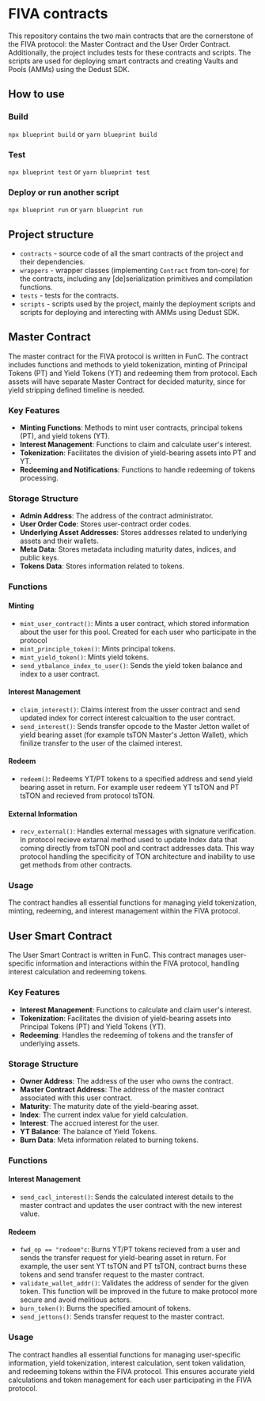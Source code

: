 # FIVA contracts

This repository contains the two main contracts that are the cornerstone of the FIVA protocol: the Master Contract and the User Order Contract. Additionally, the project includes tests for these contracts and scripts. The scripts are used for deploying smart contracts and creating Vaults and Pools (AMMs) using the Dedust SDK.

## How to use

### Build

`npx blueprint build` or `yarn blueprint build`

### Test

`npx blueprint test` or `yarn blueprint test`

### Deploy or run another script

`npx blueprint run` or `yarn blueprint run`

## Project structure

-   `contracts` - source code of all the smart contracts of the project and their dependencies.
-   `wrappers` - wrapper classes (implementing `Contract` from ton-core) for the contracts, including any [de]serialization primitives and compilation functions.
-   `tests` - tests for the contracts.
-   `scripts` - scripts used by the project, mainly the deployment scripts and scripts for deploying and interecting with AMMs using Dedust SDK.

## Master Contract

The master contract for the FIVA protocol is written in FunC. The contract includes functions and methods to yield tokenization, minting of Principal Tokens (PT) and Yield Tokens (YT) and redeeming them from protocol. Each assets will have separate Master Contract for decided maturity, since for yield stripping defined timeline is needed. 

### Key Features

- **Minting Functions**: Methods to mint user contracts, principal tokens (PT), and yield tokens (YT).
- **Interest Management**: Functions to claim and calculate user's interest.
- **Tokenization**: Facilitates the division of yield-bearing assets into PT and YT.
- **Redeeming and Notifications**: Functions to handle redeeming of tokens processing.

### Storage Structure

- **Admin Address**: The address of the contract administrator.
- **User Order Code**: Stores user-contract order codes.
- **Underlying Asset Addresses**: Stores addresses related to underlying assets and their wallets.
- **Meta Data**: Stores metadata including maturity dates, indices, and public keys.
- **Tokens Data**: Stores information related to tokens.

### Functions

#### Minting

- `mint_user_contract()`: Mints a user contract, which stored information about the user for this pool. Created for each user who participate in the protocol
- `mint_principle_token()`: Mints principal tokens.
- `mint_yield_token()`: Mints yield tokens.
- `send_ytbalance_index_to_user()`: Sends the yield token balance and index to a user contract.

#### Interest Management

- `claim_interest()`: Claims interest from the usser contract and send updated index for correct interest calcualtion to the user contract.
- `send_interest()`: Sends transfer opcode to the Master Jetton wallet of yield bearing asset (for example tsTON Master's Jetton Wallet), which finilize transfer to the user of the claimed interest.

#### Redeem

- `redeem()`: Redeems YT/PT tokens to a specified address and send yield bearing asset in return. For example user redeem YT tsTON and PT tsTON and recieved from protocol tsTON.

#### External Information

- `recv_external()`: Handles external messages with signature verification. In protocol recieve extarnal method used to update Index data that coming directly from tsTON pool and contract addresses data. This way protocol handling the specificity of TON architecture and inability to use get methods from other contracts.

### Usage

The contract handles all essential functions for managing yield tokenization, minting, redeeming, and interest management within the FIVA protocol.

## User Smart Contract

The User Smart Contract is written in FunC. This contract manages user-specific information and interactions within the FIVA protocol, handling interest calculation and redeeming tokens.

### Key Features

- **Interest Management**: Functions to calculate and claim user's interest.
- **Tokenization**: Facilitates the division of yield-bearing assets into Principal Tokens (PT) and Yield Tokens (YT).
- **Redeeming**: Handles the redeeming of tokens and the transfer of underlying assets.

### Storage Structure

- **Owner Address**: The address of the user who owns the contract.
- **Master Contract Address**: The address of the master contract associated with this user contract.
- **Maturity**: The maturity date of the yield-bearing asset.
- **Index**: The current index value for yield calculation.
- **Interest**: The accrued interest for the user.
- **YT Balance**: The balance of Yield Tokens.
- **Burn Data**: Meta information related to burning tokens.

### Functions

#### Interest Management

- `send_cacl_interest()`: Sends the calculated interest details to the master contract and updates the user contract with the new interest value.

#### Redeem

- `fwd_op == "redeem"c`: Burns YT/PT tokens recieved from a user and sends the transfer request for yield-bearing asset in return. For example, the user sent YT tsTON and PT tsTON, contract burns these tokens and send transfer request to the master contract.
- `validate_wallet_addr()`: Validates the address of sender for the given token. This function will be improved in the future to make protocol more secure and avoid melitious actors.
- `burn_token()`: Burns the specified amount of tokens.
- `send_jettons()`: Sends transfer request to the master contract.

### Usage

The contract handles all essential functions for managing user-specific information, yield tokenization, interest calculation, sent token validation, and redeeming tokens within the FIVA protocol. This ensures accurate yield calculations and token management for each user participating in the FIVA protocol.



